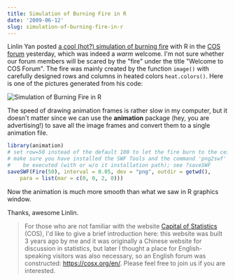 ```yaml
---
title: Simulation of Burning Fire in R
date: '2009-06-12'
slug: simulation-of-burning-fire-in-r
---
```


Linlin Yan posted [a cool (hot?) simulation of burning fire](https://cosx.org/en/topic/the-first-r-code-here) with R in the [COS forum](https://cosx.org/en/) yesterday, which was indeed a _warm_ welcome. I'm not sure whether our forum members will be scared by the "fire" under the title "Welcome to COS Forum". The fire was mainly created by the function `image()` with carefully designed rows and columns in heated colors `heat.colors()`. Here is one of the pictures generated from his code:

![Simulation of Burning Fire in R](https://db.yihui.name/imgur/A0hAC.png)

The speed of drawing animation frames is rather slow in my computer, but it doesn't matter since we can use the **animation** package (hey, you are advertising!) to save all the image frames and convert them to a single animation file.

```r 
library(animation)
# set row=50 instead of the default 100 to let the fire burn to the ceiling
# make sure you have installed the SWF Tools and the command 'png2swf' can
#    be executed (with or w/o it installation path); see ?saveSWF
saveSWF(Fire(50), interval = 0.05, dev = "png", outdir = getwd(),
    para = list(mar = c(0, 0, 2, 0)))
```

Now the animation is much more smooth than what we saw in R graphics window.

Thanks, awesome Linlin.

> For those who are not familiar with the website [Capital of Statistics](https://cosx.org/) (COS), I'd like to give a brief introduction here: this website was built 3 years ago by me and it was originally a Chinese website for discussion in statistics, but later I thought a place for English-speaking visitors was also necessary, so an English forum was constructed: <https://cosx.org/en/>. Please feel free to join us if you are interested.


